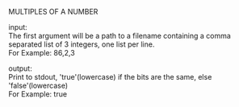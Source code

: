 MULTIPLES OF A NUMBER

input:<br />
The first argument will be a path to a filename containing a comma separated list of 3 integers, one list per line.  <br />
For Example: 86,2,3

output:<br />
Print to stdout, 'true'(lowercase) if the bits are the same, else 'false'(lowercase)<br />
For Example: true